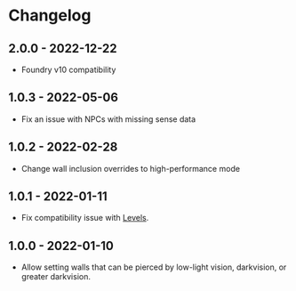 # Changelog

## 2.0.0 - 2022-12-22
- Foundry v10 compatibility

## 1.0.3 - 2022-05-06
- Fix an issue with NPCs with missing sense data

## 1.0.2 - 2022-02-28
- Change wall inclusion overrides to high-performance mode

## 1.0.1 - 2022-01-11
- Fix compatibility issue with [Levels](https://foundryvtt.com/packages/levels).

## 1.0.0 - 2022-01-10
- Allow setting walls that can be pierced by low-light vision, darkvision, or greater darkvision.
